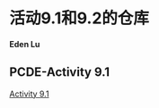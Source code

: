 # 活动9.1和9.2的仓库
#### Eden Lu

## PCDE-Activity 9.1
<a href="https://edenlu005.github.io/PCDE-Activity-9.1"> Activity 9.1 </a>

